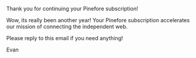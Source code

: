 Thank you for continuing your Pinefore subscription!

Wow, its really been another year! Your Pinefore subscription accelerates our mission of connecting the independent web.

Please reply to this email if you need anything!

Evan
